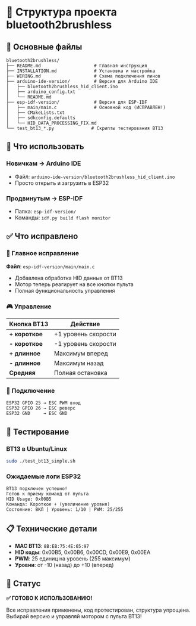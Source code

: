 # 📁 Структура проекта bluetooth2brushless

## 🎯 Основные файлы

```
bluetooth2brushless/
├── README.md                    # Главная инструкция
├── INSTALLATION.md              # Установка и настройка
├── WIRING.md                    # Схема подключения пинов
├── arduino-ide-version/         # Версия для Arduino IDE
│   ├── bluetooth2brushless_hid_client.ino
│   ├── arduino_config.txt
│   └── README.md
├── esp-idf-version/             # Версия для ESP-IDF
│   ├── main/main.c              # Основной код (ИСПРАВЛЕН!)
│   ├── CMakeLists.txt
│   ├── sdkconfig.defaults
│   └── HID_DATA_PROCESSING_FIX.md
└── test_bt13_*.py              # Скрипты тестирования BT13
```

## 🚀 Что использовать

### Новичкам → Arduino IDE
- Файл: `arduino-ide-version/bluetooth2brushless_hid_client.ino`
- Просто открыть и загрузить в ESP32

### Продвинутым → ESP-IDF
- Папка: `esp-idf-version/`
- Команды: `idf.py build flash monitor`

## ✅ Что исправлено

### 🔧 Главное исправление
**Файл**: `esp-idf-version/main/main.c`
- Добавлена обработка HID данных от BT13
- Мотор теперь реагирует на все кнопки пульта
- Полная функциональность управления

### 🎮 Управление
| Кнопка BT13 | Действие |
|-------------|----------|
| **+ короткое** | +1 уровень скорости |
| **- короткое** | -1 уровень скорости |
| **+ длинное** | Максимум вперед |
| **- длинное** | Максимум назад |
| **Средняя** | Полная остановка |

### 🔌 Подключение
```
ESP32 GPIO 25 → ESC PWM вход
ESP32 GPIO 26 → ESC реверс
ESP32 GND     → ESC GND
```

## 🧪 Тестирование

### BT13 в Ubuntu/Linux
```bash
sudo ./test_bt13_simple.sh
```

### Ожидаемые логи ESP32
```
BT13 подключен успешно!
Готов к приему команд от пульта
HID Usage: 0x00B5
Команда: Короткое + (увеличение уровня)
Состояние: ВКЛ | Уровень: 1/10 | PWM: 25/255
```

## 📋 Технические детали

- **MAC BT13**: `8B:EB:75:4E:65:97`
- **HID коды**: 0x00B5, 0x00B6, 0x00CD, 0x00E9, 0x00EA
- **PWM**: 25 единиц на уровень (255 максимум)
- **Уровни**: от -10 (назад) до +10 (вперед)

## 🎉 Статус

**✅ ГОТОВО К ИСПОЛЬЗОВАНИЮ!**

Все исправления применены, код протестирован, структура упрощена.
Выбирай версию и управляй мотором с пульта BT13!